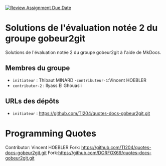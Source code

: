 [![Review Assignment Due Date](https://classroom.github.com/assets/deadline-readme-button-22041afd0340ce965d47ae6ef1cefeee28c7c493a6346c4f15d667ab976d596c.svg)](https://classroom.github.com/a/QPRNiqfX)

# Solutions de l'évaluation notée 2 du groupe gobeur2git

Solutions de l'évaluation notée 2 du groupe gobeur2git à l'aide de MkDocs.

## Membres du groupe

- `initiateur` : Thibaut MINARD
-`contributeur-1`:Vincent HOEBLER
- `contributor-2` : Ilyass El Ghouasli

## URLs des dépôts

- `initiateur` : https://github.com/TI204/quotes-docs-gobeur2git.git


# Programming Quotes

Contributor: Vincent HOEBLER
Fork: https://github.com/TI204/quotes-docs-gobeur2git.git
Fork:https://github.com/DORFOX69/quotes-docs-gobeur2git.git


